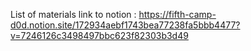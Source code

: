List of materials link to notion : 
https://fifth-camp-d0d.notion.site/172934aebf1743bea77238fa5bbb4477?v=7246126c3498497bbc623f82303b3d49
